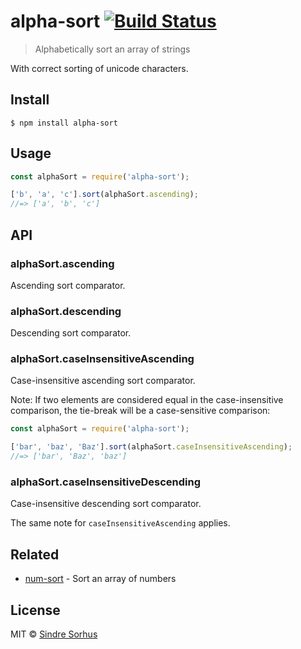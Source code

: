 # alpha-sort [![Build Status](https://travis-ci.org/sindresorhus/alpha-sort.svg?branch=master)](https://travis-ci.org/sindresorhus/alpha-sort)

> Alphabetically sort an array of strings

With correct sorting of unicode characters.


## Install

```
$ npm install alpha-sort
```


## Usage

```js
const alphaSort = require('alpha-sort');

['b', 'a', 'c'].sort(alphaSort.ascending);
//=> ['a', 'b', 'c']
```


## API

### alphaSort.ascending

Ascending sort comparator.

### alphaSort.descending

Descending sort comparator.

### alphaSort.caseInsensitiveAscending

Case-insensitive ascending sort comparator.

Note: If two elements are considered equal in the case-insensitive comparison, the tie-break will be a case-sensitive comparison:

```js
const alphaSort = require('alpha-sort');

['bar', 'baz', 'Baz'].sort(alphaSort.caseInsensitiveAscending);
//=> ['bar', 'Baz', 'baz']
```

### alphaSort.caseInsensitiveDescending

Case-insensitive descending sort comparator.

The same note for `caseInsensitiveAscending` applies.


## Related

- [num-sort](https://github.com/sindresorhus/num-sort) - Sort an array of numbers


## License

MIT © [Sindre Sorhus](https://sindresorhus.com)
